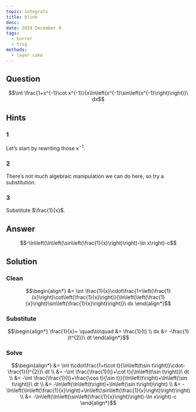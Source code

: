 ```yaml
---
topic: integrals
title: blink
desc: 
date: 2024 December 9
tags:
  - horror
  - trig
methods:
  - layer cake
---
```



## Question
```math
\int \frac{1+x^{-1}\cot x^{-1}}{x\ln\left(x^{-1}\sin\left(x^{-1}\right)\right)}\ dx
```


## Hints

### 1
Let’s start by rewriting those $x^{-1}$.

### 2
There’s not much algebraic manipulation we can do here, so try a substitution.

### 3
Substitute $\frac{1}{x}$.


## Answer
```math
-\ln\left(\ln\left(\sin\left(\frac{1}{x}\right)\right)-\ln x\right)-c
```


## Solution

### Clean
```math
\begin{align*}
  &= \int \frac{1}{x}\cdot\frac{1+\left(\frac{1}{x}\right)\cot\left(\frac{1}{x}\right)}{\ln\left(\left(\frac{1}{x}\right)\sin\left(\frac{1}{x}\right)\right)}\ dx
\end{align*}
```

### Substitute
```math
\begin{align*}
  \frac{1}{x}= \quad\to\quad  &= \frac{1}{t}
  \\ dx &= -\frac{1}{t^{2}}\ dt
\end{align*}
```

### Solve
```math
\begin{align*}
  &= \int t\cdot\frac{1+t\cot t}{\ln\left(t\sin t\right)}\cdot-\frac{1}{t^{2}}\ dt
  \\ &= -\int \frac{\frac{1}{t}+\cot t}{\ln\left(t\sin t\right)}\ dt
  \\ &= -\int \frac{\frac{1}{t}+\frac{\cos t}{\sin t}}{\ln\left(t\right)+\ln\left(\sin t\right)}\ dt
  \\ &= -\ln\left(\ln\left(t\right)+\ln\left(\sin t\right)\right)
  \\ &= -\ln\left(\ln\left(\frac{1}{x}\right)+\ln\left(\sin\left(\frac{1}{x}\right)\right)\right)
  \\ &= -\ln\left(\ln\left(\sin\left(\frac{1}{x}\right)\right)-\ln x\right)-c
\end{align*}
```
